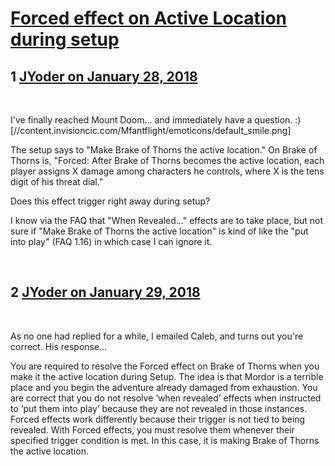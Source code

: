 # [Forced effect on Active Location during setup](https://community.fantasyflightgames.com/topic/268591-forced-effect-on-active-location-during-setup/)

## 1 [JYoder on January 28, 2018](https://community.fantasyflightgames.com/topic/268591-forced-effect-on-active-location-during-setup/?do=findComment&comment=3190000)

 

I've finally reached Mount Doom... and immediately have a question. :) [//content.invisioncic.com/Mfantflight/emoticons/default_smile.png]

The setup says to "Make Brake of Thorns the active location." On Brake of Thorns is, "Forced: After Brake of Thorns becomes the active location, each player assigns X damage among characters he controls, where X is the tens digit of his threat dial."

Does this effect trigger right away during setup?

I know via the FAQ that "When Revealed..." effects are to take place, but not sure if "Make Brake of Thorns the active location" is kind of like the "put into play" (FAQ 1.16) in which case I can ignore it.

 

## 2 [JYoder on January 29, 2018](https://community.fantasyflightgames.com/topic/268591-forced-effect-on-active-location-during-setup/?do=findComment&comment=3191166)

 

As no one had replied for a while, I emailed Caleb, and turns out you're correct. His response...

You are required to resolve the Forced effect on Brake of Thorns when you make it the active location during Setup. The idea is that Mordor is a terrible place and you begin the adventure already damaged from exhaustion. You are correct that you do not resolve ‘when revealed’ effects when instructed to ‘put them into play’ because they are not revealed in those instances. Forced effects work differently because their trigger is not tied to being revealed. With Forced effects, you must resolve them whenever their specified trigger condition is met. In this case, it is making Brake of Thorns the active location.

 

